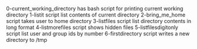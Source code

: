 0-current_working_directory has  bash script for printing current working directory
1-listit script list contents of current directory
2-bring_me_home script takes user to home directory
3-listfiles script list directory contents in long format
4-listmorefiles script shows hidden files
5-listfilesdigitonly script list user and group ids by number
6-firstdirectory script writes a new directory to /tmp

